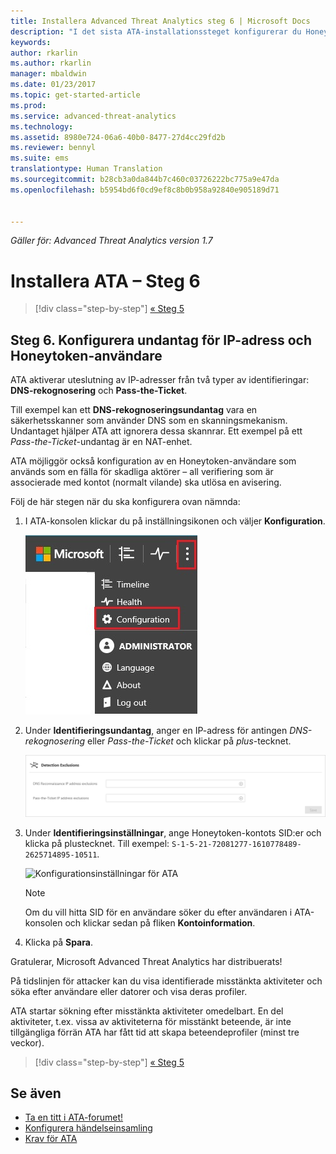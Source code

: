 ```yaml
---
title: Installera Advanced Threat Analytics steg 6 | Microsoft Docs
description: "I det sista ATA-installationssteget konfigurerar du Honeytoken-användaren."
keywords: 
author: rkarlin
ms.author: rkarlin
manager: mbaldwin
ms.date: 01/23/2017
ms.topic: get-started-article
ms.prod: 
ms.service: advanced-threat-analytics
ms.technology: 
ms.assetid: 8980e724-06a6-40b0-8477-27d4cc29fd2b
ms.reviewer: bennyl
ms.suite: ems
translationtype: Human Translation
ms.sourcegitcommit: b28cb3a0da844b7c460c03726222bc775a9e47da
ms.openlocfilehash: b5954bd6f0cd9ef8c8b0b958a92840e905189d71


---
```


*Gäller för: Advanced Threat Analytics version 1.7*



# <a name="install-ata---step-6"></a>Installera ATA – Steg 6

>[!div class="step-by-step"]
[« Steg 5](install-ata-step5.md)

## <a name="step-6-configure--ip-address-exclusions-and-honeytoken-user"></a>Steg 6. Konfigurera undantag för IP-adress och Honeytoken-användare
ATA aktiverar uteslutning av IP-adresser från två typer av identifieringar: **DNS-rekognosering** och **Pass-the-Ticket**. 

Till exempel kan ett **DNS-rekognoseringsundantag** vara en säkerhetsskanner som använder DNS som en skanningsmekanism. Undantaget hjälper ATA att ignorera dessa skannrar. Ett exempel på ett *Pass-the-Ticket*-undantag är en NAT-enhet.    

ATA möjliggör också konfiguration av en Honeytoken-användare som används som en fälla för skadliga aktörer – all verifiering som är associerade med kontot (normalt vilande) ska utlösa en avisering.

Följ de här stegen när du ska konfigurera ovan nämnda:

1.  I ATA-konsolen klickar du på inställningsikonen och väljer **Konfiguration**.

    ![Konfigurationsinställningar för ATA](media/ATA-config-icon.JPG)

2.  Under **Identifieringsundantag**, anger en IP-adress för antingen *DNS-rekognosering* eller *Pass-the-Ticket* och klickar på *plus*-tecknet.

    ![Spara ändringar](media/ATA-exclusions.png)

3.  Under **Identifieringsinställningar**, ange Honeytoken-kontots SID:er och klicka på plustecknet. Till exempel: `S-1-5-21-72081277-1610778489-2625714895-10511`.

    ![Konfigurationsinställningar för ATA](media/ATA-honeytoken.png)

    > [!NOTE]
    > Om du vill hitta SID för en användare söker du efter användaren i ATA-konsolen och klickar sedan på fliken **Kontoinformation**. 

4.  Klicka på **Spara**.


Gratulerar, Microsoft Advanced Threat Analytics har distribuerats!

På tidslinjen för attacker kan du visa identifierade misstänkta aktiviteter och söka efter användare eller datorer och visa deras profiler.

ATA startar sökning efter misstänkta aktiviteter omedelbart. En del aktiviteter, t.ex. vissa av aktiviteterna för misstänkt beteende, är inte tillgängliga förrän ATA har fått tid att skapa beteendeprofiler (minst tre veckor).


>[!div class="step-by-step"]
[« Steg 5](install-ata-step5.md)


## <a name="see-also"></a>Se även

- [Ta en titt i ATA-forumet!](https://social.technet.microsoft.com/Forums/security/home?forum=mata)
- [Konfigurera händelseinsamling](configure-event-collection.md)
- [Krav för ATA](/advanced-threat-analytics/plan-design/ata-prerequisites)




<!--HONumber=Feb17_HO1-->


